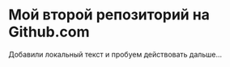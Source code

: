 # Мой второй репозиторий на Github.com

Добавили локальный текст  и пробуем действовать дальше...


